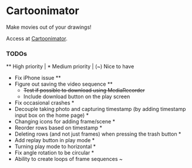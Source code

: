 # Cartoonimator
Make movies out of your drawings!  

Access at [Cartoonimator](https://krithik-ranjan.github.io/cartoonimator).

### TODOs
** High priority | * Medium priority | (~) Nice to have
- Fix iPhone issue **
- Figure out saving the video sequence **
    - ~~Test if possible to download using MediaRecorder~~
    - Include download button on the play screen
- Fix occasional crashes *
- Decouple taking photo and capturing timestamp (by adding timestamp input box on the home page) *
- Changing icons for adding frame/scene *
- Reorder rows based on timestamp *
- Deleting rows (and not just frames) when pressing the trash button *
- Add replay button in play mode *
- Turning play mode to horizontal *
- Fix angle rotation to be circular *
- Ability to create loops of frame sequences ~
